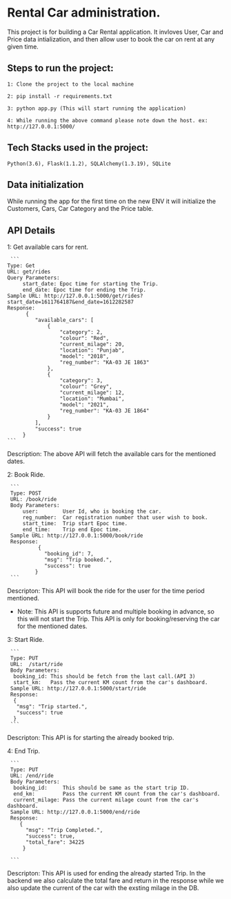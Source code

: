 
# Rental Car administration.

   This project is for building a Car Rental application. It invloves User, Car and Price data intialization, and then allow user to book the car on rent at any given time.

## Steps to run the project:
```
1: Clone the project to the local machine

2: pip install -r requirements.txt

3: python app.py (This will start running the application)

4: While running the above command please note down the host. ex: http://127.0.0.1:5000/
```

## Tech Stacks used in the project:
    Python(3.6), Flask(1.1.2), SQLAlchemy(1.3.19), SQLite
    

## Data initialization

   While running the app for the first time on the new ENV it will initialize the Customers, Cars, Car Category and the Price table.


## API Details

1:  Get available cars for rent.

     ```
    Type: Get
    URL: get/rides
    Query Parameters: 
         start_date: Epoc time for starting the Trip.
         end_date: Epoc time for ending the Trip.
    Sample URL: http://127.0.0.1:5000/get/rides?start_date=1611764187&end_date=1612282587
    Response:
          {
             "available_cars": [
                 {
                     "category": 2,
                     "colour": "Red",
                     "current_milage": 20,
                     "location": "Punjab",
                     "model": "2018",
                     "reg_number": "KA-03 JE 1863"
                 },
                 {
                     "category": 3,
                     "colour": "Grey",
                     "current_milage": 12,
                     "location": "Mumbai",
                     "model": "2021",
                     "reg_number": "KA-03 JE 1864"
                 }
             ],
             "success": true
         }
    ```
  Description: The above API will fetch the available cars for the mentioned dates.
    
 2: Book Ride.
 
     ```
     Type: POST
     URL: /book/ride
     Body Parameters:
         user:        User Id, who is booking the car.
         reg_number:  Car registration number that user wish to book.
         start_time:  Trip start Epoc time.
         end_time:    Trip end Epoc time. 
     Sample URL: http://127.0.0.1:5000/book/ride
     Response:
              {
                "booking_id": 7,
                "msg": "Trip booked.",
                "success": true
             }
     ```
   Descripton: This API will book the ride for the user for the time period mentioned.
   * Note: This API is supports future and multiple booking in advance, so this will not start the Trip. This API is only for booking/reserving the car for the mentioned dates.

3: Start Ride.

     ```
     Type: PUT
     URL:  /start/ride
     Body Parameters:
      booking_id: This should be fetch from the last call.(API 3)
      start_km:   Pass the current KM count from the car's dashboard.
     Sample URL: http://127.0.0.1:5000/start/ride
     Response:
      {
       "msg": "Trip started.",
       "success": true
      }
     ```
   Descripton: This API is for starting the already booked trip.
  
4: End Trip.

     ```
     Type: PUT
     URL: /end/ride
     Body Parameters:
      booking_id:     This should be same as the start trip ID.
      end_km:         Pass the current KM count from the car's dashboard.
      current_milage: Pass the current milage count from the car's dashboard.
     Sample URL: http://127.0.0.1:5000/end/ride
     Response:
        {
          "msg": "Trip Completed.",
          "success": true,
          "total_fare": 34225
         }
      
     ```
   Descripton: This API is used for ending the already started Trip. In the backend we also calculate the total fare and return in the response while we also update the current of the car with the exsting milage in the DB.
     
